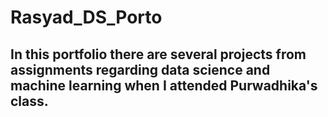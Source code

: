 # Rasyad_DS_Porto

## In this portfolio there are several projects from assignments regarding data science and machine learning when I attended Purwadhika's class.
